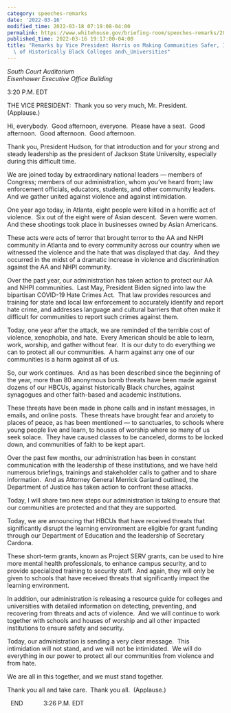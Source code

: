 ```yaml
---
category: speeches-remarks
date: '2022-03-16'
modified_time: 2022-03-18 07:19:08-04:00
permalink: https://www.whitehouse.gov/briefing-room/speeches-remarks/2022/03/16/remarks-by-vice-president-harris-on-making-communities-safer-including-campuses-of-historically-black-colleges-and-universities/
published_time: 2022-03-16 19:17:00-04:00
title: "Remarks by Vice President Harris on Making Communities Safer, Including Campuses\
  \ of Historically Black Colleges and\_Universities"
---
```

 
*South Court Auditorium  
*Eisenhower Executive Office Building**

3:20 P.M. EDT  
  
THE VICE PRESIDENT:  Thank you so very much, Mr. President. 
(Applause.)   
  
Hi, everybody.  Good afternoon, everyone.  Please have a seat.  Good
afternoon.  Good afternoon.  Good afternoon.  
  
Thank you, President Hudson, for that introduction and for your strong
and steady leadership as the president of Jackson State University,
especially during this difficult time.   
  
We are joined today by extraordinary national leaders — members of
Congress; members of our administration, whom you’ve heard from; law
enforcement officials, educators, students, and other community
leaders.  And we gather united against violence and against
intimidation.  
  
One year ago today, in Atlanta, eight people were killed in a horrific
act of violence.  Six out of the eight were of Asian descent.  Seven
were women.  And these shootings took place in businesses owned by Asian
Americans.  
  
These acts were acts of terror that brought terror to the AA and NHPI
community in Atlanta and to every community across our country when we
witnessed the violence and the hate that was displayed that day.  And
they occurred in the midst of a dramatic increase in violence and
discrimination against the AA and NHPI community.  
  
Over the past year, our administration has taken action to protect our
AA and NHPI communities.  Last May, President Biden signed into law the
bipartisan COVID-19 Hate Crimes Act.  That law provides resources and
training for state and local law enforcement to accurately identify and
report hate crime, and addresses language and cultural barriers that
often make it difficult for communities to report such crimes against
them.  
  
Today, one year after the attack, we are reminded of the terrible cost
of violence, xenophobia, and hate.  Every American should be able to
learn, work, worship, and gather without fear.  It is our duty to do
everything we can to protect all our communities.  A harm against any
one of our communities is a harm against all of us.  
  
So, our work continues.  And as has been described since the beginning
of the year, more than 80 anonymous bomb threats have been made against
dozens of our HBCUs, against historically Black churches, against
synagogues and other faith-based and academic institutions.   
  
These threats have been made in phone calls and in instant messages, in
emails, and online posts.  These threats have brought fear and anxiety
to places of peace, as has been mentioned — to sanctuaries, to schools
where young people live and learn, to houses of worship where so many of
us seek solace.  They have caused classes to be canceled, dorms to be
locked down, and communities of faith to be kept apart.   
  
Over the past few months, our administration has been in constant
communication with the leadership of these institutions, and we have
held numerous briefings, trainings and stakeholder calls to gather and
to share information.  And as Attorney General Merrick Garland outlined,
the Department of Justice has taken action to confront these attacks.  
  
Today, I will share two new steps our administration is taking to ensure
that our communities are protected and that they are supported.  
  
Today, we are announcing that HBCUs that have received threats that
significantly disrupt the learning environment are eligible for grant
funding through our Department of Education and the leadership of
Secretary Cardona.  
  
These short-term grants, known as Project SERV grants, can be used to
hire more mental health professionals, to enhance campus security, and
to provide specialized training to security staff.  And again, they will
only be given to schools that have received threats that significantly
impact the learning environment.  
  
In addition, our administration is releasing a resource guide for
colleges and universities with detailed information on detecting,
preventing, and recovering from threats and acts of violence.  And we
will continue to work together with schools and houses of worship and
all other impacted institutions to ensure safety and security.  
  
Today, our administration is sending a very clear message.  This
intimidation will not stand, and we will not be intimidated.  We will do
everything in our power to protect all our communities from violence and
from hate.   
  
We are all in this together, and we must stand together.  
  
Thank you all and take care.  Thank you all.  (Applause.)  
  
  END            3:26 P.M. EDT  
